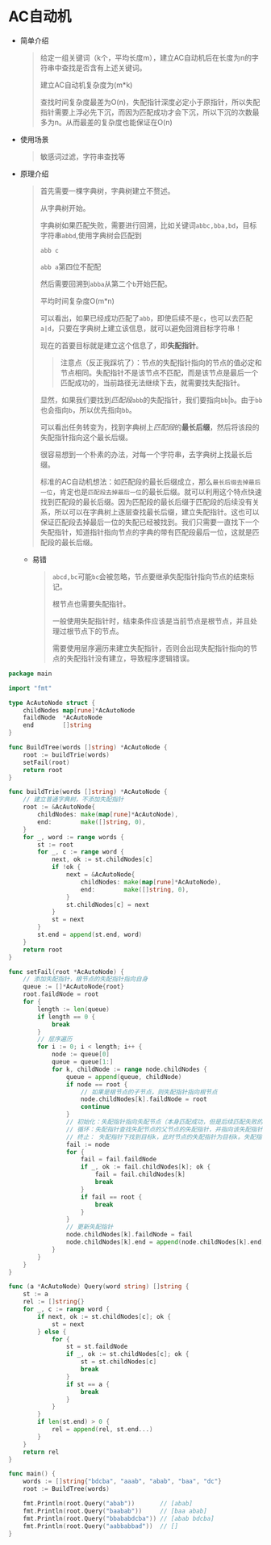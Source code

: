 # AC自动机

* 简单介绍

  > 给定一组关键词（k个，平均长度m），建立AC自动机后在长度为n的字符串中查找是否含有上述关键词。
  >
  > 建立AC自动机复杂度为(m*k)
  >
  > 查找时间复杂度最差为O(n)，失配指针深度必定小于原指针，所以失配指针需要上浮必先下沉，而因为匹配成功才会下沉，所以下沉的次数最多为n。从而最差的复杂度也能保证在O(n)

* 使用场景

  > 敏感词过滤，字符串查找等

* 原理介绍

  > 首先需要一棵字典树，字典树建立不赘述。
  >
  > 从字典树开始。
  >
  > 字典树如果匹配失败，需要进行回溯，比如关键词`abbc,bba,bd`，目标字符串`abbd`,使用字典树会匹配到
  >
  > `abb c`
  >
  > `abb a`第四位不配配
  >
  > 然后需要回溯到`abba`从第二个`b`开始匹配。
  >
  > 平均时间复杂度O(m*n)
  >
  > 可以看出，如果已经成功匹配了`abb`，即使后续不是`c`，也可以去匹配`a|d`，只要在字典树上建立该信息，就可以避免回溯目标字符串！
  >
  > 现在的首要目标就是建立这个信息了，即**失配指针**。
  >
  > > 注意点（反正我踩坑了）：节点的失配指针指向的节点的值必定和节点相同。失配指针不是该节点不匹配，而是该节点是最后一个匹配成功的，当前路径无法继续下去，就需要找失配指针。
  >
  > 显然，如果我们要找到*匹配段*`abb`的失配指针，我们要指向`bb`|`b`。由于`bb`也会指向`b`，所以优先指向`bb`。
  >
  > 可以看出任务转变为，找到字典树上*匹配段*的**最长后缀**，然后将该段的失配指针指向这个最长后缀。
  >
  > 很容易想到一个朴素的办法，对每一个字符串，去字典树上找最长后缀。
  >
  > 标准的AC自动机想法：如匹配段的最长后缀成立，那么`最长后缀去掉最后一位`，肯定也是`匹配段去掉最后一位`的最长后缀。就可以利用这个特点快速找到匹配段的最长后缀。因为匹配段的最长后缀于匹配段的后续没有关系，所以可以在字典树上逐层查找最长后缀，建立失配指针。这也可以保证匹配段去掉最后一位的失配已经被找到。我们只需要一直找下一个失配指针，知道指针指向节点的字典的带有匹配段最后一位，这就是匹配段的最长后缀。

  * 易错

    > `abcd,bc`可能`bc`会被忽略，节点要继承失配指针指向节点的结束标记。
    >
    > 根节点也需要失配指针。
    >
    > 一般使用失配指针时，结束条件应该是当前节点是根节点，并且处理过根节点下的节点。
    >
    > 需要使用层序遍历来建立失配指针，否则会出现失配指针指向的节点的失配指针没有建立，导致程序逻辑错误。

```Go
package main

import "fmt"

type AcAutoNode struct {
	childNodes map[rune]*AcAutoNode
	faildNode  *AcAutoNode
	end        []string
}

func BuildTree(words []string) *AcAutoNode {
	root := buildTrie(words)
	setFail(root)
	return root
}

func buildTrie(words []string) *AcAutoNode {
	// 建立普通字典树，不添加失配指针
	root := &AcAutoNode{
		childNodes: make(map[rune]*AcAutoNode),
		end:        make([]string, 0),
	}
	for _, word := range words {
		st := root
		for _, c := range word {
			next, ok := st.childNodes[c]
			if !ok {
				next = &AcAutoNode{
					childNodes: make(map[rune]*AcAutoNode),
					end:        make([]string, 0),
				}
				st.childNodes[c] = next
			}
			st = next
		}
		st.end = append(st.end, word)
	}
	return root
}

func setFail(root *AcAutoNode) {
	// 添加失配指针，根节点的失配指针指向自身
	queue := []*AcAutoNode{root}
	root.faildNode = root
	for {
		length := len(queue)
		if length == 0 {
			break
		}
		// 层序遍历
		for i := 0; i < length; i++ {
			node := queue[0]
			queue = queue[1:]
			for k, childNode := range node.childNodes {
				queue = append(queue, childNode)
				if node == root {
					// 如果是根节点的子节点，则失配指针指向根节点
					node.childNodes[k].faildNode = root
					continue
				}
				// 初始化：失配指针指向失配节点（本身匹配成功，但是后续匹配失败的节点）的父节点
				// 循环：失配指针查找失配节点的父节点的失配指针，并指向该失配指针
				// 终止： 失配指针下找到目标k，此时节点的失配指针为目标k。失配指针指向root且root下无k
				fail := node
				for {
					fail = fail.faildNode
					if _, ok := fail.childNodes[k]; ok {
						fail = fail.childNodes[k]
						break
					}
					if fail == root {
						break
					}
				}
				// 更新失配指针
				node.childNodes[k].faildNode = fail
				node.childNodes[k].end = append(node.childNodes[k].end, fail.end...)
			}
		}
	}
}

func (a *AcAutoNode) Query(word string) []string {
	st := a
	rel := []string{}
	for _, c := range word {
		if next, ok := st.childNodes[c]; ok {
			st = next
		} else {
			for {
				st = st.faildNode
				if _, ok := st.childNodes[c]; ok {
					st = st.childNodes[c]
					break
				}
				if st == a {
					break
				}
			}
		}
		if len(st.end) > 0 {
			rel = append(rel, st.end...)
		}
	}
	return rel
}

func main() {
	words := []string{"bdcba", "aaab", "abab", "baa", "dc"}
	root := BuildTree(words)

	fmt.Println(root.Query("abab"))       // [abab]
	fmt.Println(root.Query("baabab"))     // [baa abab]
	fmt.Println(root.Query("bbababdcba")) // [abab bdcba]
	fmt.Println(root.Query("aabbabbad"))  // []
}

```

